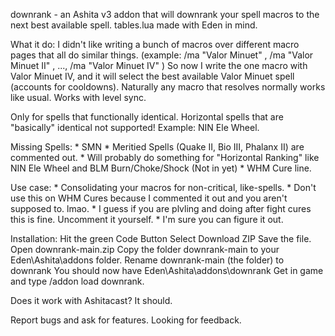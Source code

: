 downrank - an Ashita v3 addon that will downrank your spell macros to the next best available spell. tables.lua made with Eden in mind.

What it do: I didn't like writing a bunch of macros over different macro pages that all do similar things. (example: /ma "Valor Minuet" <me>, /ma "Valor Minuet II" <me>, ..., /ma "Valor Minuet IV" <me>) So now I write the one macro with Valor Minuet IV, and it will select the best available Valor Minuet spell (accounts for cooldowns). Naturally any macro that resolves normally works like usual. Works with level sync.

Only for spells that functionally identical. Horizontal spells that are "basically" identical not supported! Example: NIN Ele Wheel.

Missing Spells:
    * SMN
    * Meritied Spells (Quake II, Bio III, Phalanx II) are commented out.
    * Will probably do something for "Horizontal Ranking" like NIN Ele Wheel and BLM Burn/Choke/Shock (Not in yet)
    * WHM Cure line.

Use case:
    * Consolidating your macros for non-critical, like-spells.
    * Don't use this on WHM Cures because I commented it out and you aren't supposed to. lmao.
        * I guess if you are plvling and doing after fight cures this is fine. Uncomment it yourself.
    * I'm sure you can figure it out.


Installation: 
Hit the green Code Button
Select Download ZIP
Save the file.
Open downrank-main.zip
Copy the folder downrank-main to your Eden\Ashita\addons folder.
Rename downrank-main (the folder) to downrank
You should now have Eden\Ashita\addons\downrank
Get in game and type /addon load downrank.

Does it work with Ashitacast?
It should.


Report bugs and ask for features. Looking for feedback.